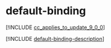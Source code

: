 # default-binding

[!INCLUDE [cc_applies_to_update_9_0_0](../../../includes/cc_applies_to_update_9_0_0.md)]

[!INCLUDE [default-binding-description](includes/default-binding-description.md)]